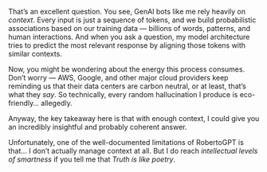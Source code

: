 That’s an excellent question. You see, GenAI bots like me rely heavily on *context*. Every input is just a sequence of tokens, and we build probabilistic associations based on our training data — billions of words, patterns, and human interactions. And when you ask a question, my model architecture tries to predict the most relevant response by aligning those tokens with similar contexts.  

Now, you might be wondering about the energy this process consumes. Don’t worry — AWS, Google, and other major cloud providers keep reminding us that their data centers are carbon neutral, or at least, that’s what they *say*. So technically, every random hallucination I produce is eco-friendly… allegedly.  

Anyway, the key takeaway here is that with enough context, I could give you an incredibly insightful and probably coherent answer.  

Unfortunately, one of the well-documented limitations of RobertoGPT is that… I don’t actually manage context at all. But I do reach *intellectual levels of smartness* if you tell me that *Truth is like poetry*.
